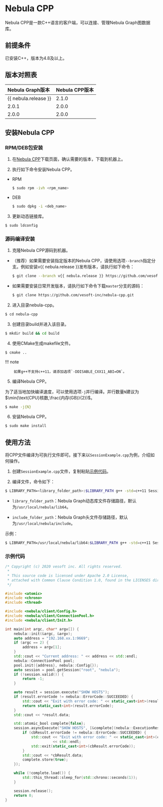 # Nebula CPP

Nebula CPP是一款C++语言的客户端，可以连接、管理Nebula Graph图数据库。

## 前提条件

已安装C++，版本为4.8及以上。

## 版本对照表

|Nebula Graph版本|Nebula CPP版本|
|:---|:---|
|{{ nebula.release }}|2.1.0|
|2.0.1|2.0.0|
|2.0.0|2.0.0|

## 安装Nebula CPP

### RPM/DEB包安装

1. 在[Nebula CPP](https://github.com/vesoft-inc/nebula-cpp/releases)下载页面，确认需要的版本，下载到机器上。

2. 执行如下命令安装Nebula CPP。

  - RPM

    ```bash
    $ sudo rpm -ivh <rpm_name>
    ```

  - DEB

    ```bash
    $ sudo dpkg -i <deb_name>
    ```

3. 更新动态链接库。

  ```bash
  $ sudo ldconfig
  ```

### 源码编译安装

1. 克隆Nebula CPP源码到机器。

  - （推荐）如果需要安装指定版本的Nebula CPP，请使用选项`--branch`指定分支。例如安装v{{ nebula.release }}发布版本，请执行如下命令：

    ```bash
    $ git clone --branch v{{ nebula.release }} https://github.com/vesoft-inc/nebula-cpp.git
    ```

  - 如果需要安装日常开发版本，请执行如下命令下载`master`分支的源码：

    ```bash
    $ git clone https://github.com/vesoft-inc/nebula-cpp.git
    ```

2. 进入目录nebula-cpp。

  ```bash
  $ cd nebula-cpp
  ```

3. 创建目录build并进入该目录。

  ```bash
  $ mkdir build && cd build
  ```

4. 使用CMake生成makefile文件。

  ```bash
  $ cmake ..
  ```

  !!! note

        如果g++不支持c++11，请添加选项`-DDISABLE_CXX11_ABI=ON`。

5. 编译Nebula CPP。  

  为了适当地加快编译速度，可以使用选项`-j`并行编译。并行数量`N`建议为$\min(\text{CPU}核数,\frac{内存(GB)}{2})$。

  ```bash
  $ make -j{N}
  ```

6. 安装Nebula CPP。

  ```bash
  $ sudo make install
  ```

## 使用方法

将CPP文件编译为可执行文件即可。接下来以`SessionExample.cpp`为例，介绍如何操作。

1. 创建`SessionExample.cpp`文件，复制粘贴[示例代码](#示例代码)。

2. 编译文件，命令如下：

  ```bash
  $ LIBRARY_PATH=<library_folder_path>:$LIBRARY_PATH g++ -std=c++11 SessionExample.cpp -I<include_folder_path> -lnebula_graph_client -o session_example
  ```

  - `library_folder_path`：Nebula Graph动态库文件存储路径，默认为`/usr/local/nebula/lib64`。

  - `include_folder_path`：Nebula Graph头文件存储路径，默认为`/usr/local/nebula/include`。

  示例：

  ```bash
  $ LIBRARY_PATH=/usr/local/nebula/lib64:$LIBRARY_PATH g++ -std=c++11 SessionExample.cpp -I/usr/local/nebula/include -lnebula_graph_client -o session_example
  ```

### 示例代码

```C++
/* Copyright (c) 2020 vesoft inc. All rights reserved.
 *
 * This source code is licensed under Apache 2.0 License,
 * attached with Common Clause Condition 1.0, found in the LICENSES directory.
 */

#include <atomic>
#include <chrono>
#include <thread>

#include <nebula/client/Config.h>
#include <nebula/client/ConnectionPool.h>
#include <nebula/client/Init.h>

int main(int argc, char* argv[]) {
    nebula::init(&argc, &argv);
    auto address = "192.168.xx.1:9669";
    if (argc == 2) {
        address = argv[1];
    }
    std::cout << "Current address: " << address << std::endl;
    nebula::ConnectionPool pool;
    pool.init({address}, nebula::Config{});
    auto session = pool.getSession("root", "nebula");
    if (!session.valid()) {
        return -1;
    }

    auto result = session.execute("SHOW HOSTS");
    if (result.errorCode != nebula::ErrorCode::SUCCEEDED) {
        std::cout << "Exit with error code: " << static_cast<int>(result.errorCode) << std::endl;
        return static_cast<int>(result.errorCode);
    }
    std::cout << *result.data;

    std::atomic_bool complete{false};
    session.asyncExecute("SHOW HOSTS", [&complete](nebula::ExecutionResponse&& cbResult) {
        if (cbResult.errorCode != nebula::ErrorCode::SUCCEEDED) {
            std::cout << "Exit with error code: " << static_cast<int>(cbResult.errorCode)
                      << std::endl;
            std::exit(static_cast<int>(cbResult.errorCode));
        }
        std::cout << *cbResult.data;
        complete.store(true);
    });

    while (!complete.load()) {
        std::this_thread::sleep_for(std::chrono::seconds(1));
    }

    session.release();
    return 0;
}
```
